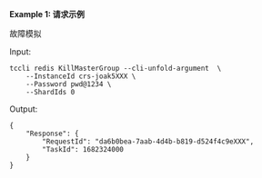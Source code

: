 **Example 1: 请求示例**

故障模拟

Input: 

```
tccli redis KillMasterGroup --cli-unfold-argument  \
    --InstanceId crs-joak5XXX \
    --Password pwd@1234 \
    --ShardIds 0
```

Output: 
```
{
    "Response": {
        "RequestId": "da6b0bea-7aab-4d4b-b819-d524f4c9eXXX",
        "TaskId": 1682324000
    }
}
```


